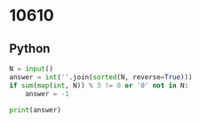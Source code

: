 # 10610

## Python

```python
N = input()
answer = int(''.join(sorted(N, reverse=True)))
if sum(map(int, N)) % 3 != 0 or '0' not in N:
    answer = -1

print(answer)
```
